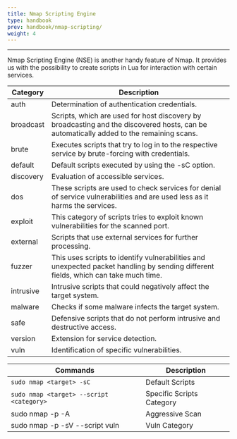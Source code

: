 ```yaml
---
title: Nmap Scripting Engine
type: handbook
prev: handbook/nmap-scripting/
weight: 4
---
```

---

Nmap Scripting Engine (NSE) is another handy feature of Nmap. It provides us with the possibility to create scripts in Lua for 
interaction with certain services. 


| Category   | Description                                                                                                                             |
|------------|-----------------------------------------------------------------------------------------------------------------------------------------|
| auth       | Determination of authentication credentials.                                                                                            |
| broadcast  | Scripts, which are used for host discovery by broadcasting and the discovered hosts, can be automatically added to the remaining scans. |
| brute      | Executes scripts that try to log in to the respective service by brute-forcing with credentials.                                        |
| default    | Default scripts executed by using the -sC option.                                                                                       |
| discovery  | Evaluation of accessible services.                                                                                                      |
| dos        | These scripts are used to check services for denial of service vulnerabilities and are used less as it harms the services.              |
| exploit    | This category of scripts tries to exploit known vulnerabilities for the scanned port.                                                   |
| external   | Scripts that use external services for further processing.                                                                              |
| fuzzer     | This uses scripts to identify vulnerabilities and unexpected packet handling by sending different fields, which can take much time.     |
| intrusive  | Intrusive scripts that could negatively affect the target system.                                                                       |
| malware    | Checks if some malware infects the target system.                                                                                       |
| safe       | Defensive scripts that do not perform intrusive and destructive access.                                                                 |
| version    | Extension for service detection.                                                                                                        |
| vuln       | Identification of specific vulnerabilities.                                                                                             |


| Commands                                       | Description                   |
|------------------------------------------------|-------------------------------|
| `sudo nmap <target> -sC`                       | Default Scripts               |
| `sudo nmap <target> --script <category>`       | Specific Scripts Category     |
| sudo nmap <target> -p <port> -A                | Aggressive Scan               |
| sudo nmap <target> -p <port> -sV --script vuln | Vuln Category                 |


